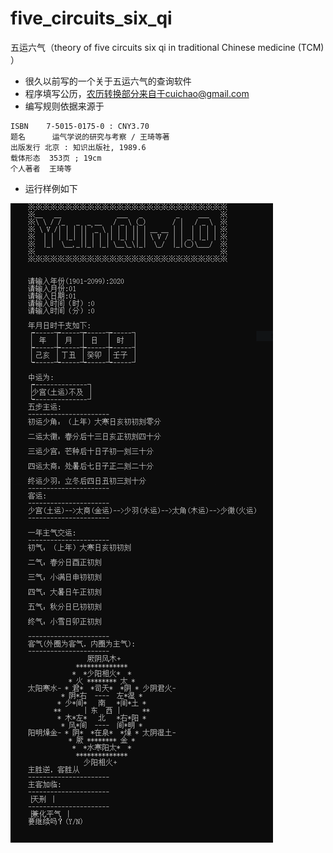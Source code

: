 # five_circuits_six_qi
五运六气（theory of five circuits six qi in traditional Chinese medicine (TCM) ）

- 很久以前写的一个关于五运六气的查询软件
- 程序填写公历，农历转换部分来自于cuichao@gmail.com
- 编写规则依据来源于
```
ISBN  	7-5015-0175-0 : CNY3.70
题名  	运气学说的研究与考察 / 王琦等著
出版发行 北京 : 知识出版社, 1989.6
载体形态  353页 ; 19cm
个人著者  王琦等
```
- 运行样例如下

![png](./yunqi.png)


